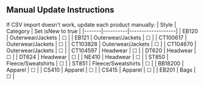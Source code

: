 
## Manual Update Instructions
If CSV import doesn't work, update each product manually:
| Style | Category | Set isNew to true |
|-------|----------|-------------------|
| EB120 | Outerwear/Jackets | ☐ |
| EB121 | Outerwear/Jackets | ☐ |
| CT100617 | Outerwear/Jackets | ☐ |
| CT103828 | Outerwear/Jackets | ☐ |
| CT104670 | Outerwear/Jackets | ☐ |
| CT104597 | Headwear | ☐ |
| DT620 | Headwear | ☐ |
| DT624 | Headwear | ☐ |
| NE410 | Headwear | ☐ |
| ST850 | Fleece/Sweatshirts | ☐ |
| ST851 | Fleece/Sweatshirts | ☐ |
| BB18200 | Apparel | ☐ |
| CS410 | Apparel | ☐ |
| CS415 | Apparel | ☐ |
| EB201 | Bags | ☐ |
